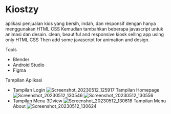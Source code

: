 # Kiostzy

aplikasi penjualan kios yang bersih, indah, dan responsif dengan hanya menggunakan HTML CSS Kemudian tambahkan beberapa javascript untuk animasi dan desain.
clean, beautiful and responsive kiosk selling app using only HTML CSS Then add some javascript for animation and design.

Tools
- Blender
- Android Studio
- Figma

Tampilan Aplikasi
- Tampilan Login
![Screenshot_20230512_125917](https://github.com/micohari/Kiostzy/assets/54002778/88bb5dd5-9fa3-4dcb-b3e4-2d546adb4186)
Tampilan Homepage
![Screenshot_20230512_130546](https://github.com/micohari/Kiostzy/assets/54002778/14df9497-8826-4159-8860-11b586c4f924)
![Screenshot_20230512_130556](https://github.com/micohari/Kiostzy/assets/54002778/c7fd1c5f-9f6f-40f2-a84d-2dbb98b0934b)
- Tampilan Menu 3Dview
![Screenshot_20230512_130618](https://github.com/micohari/Kiostzy/assets/54002778/e7fcbe20-9d5d-4925-994c-ae35e105adf3)
Tampilan Menu About
![Screenshot_20230512_130624](https://github.com/micohari/Kiostzy/assets/54002778/1cf186f8-94ed-4353-980f-789cb848b454)
